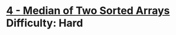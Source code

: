# [4 - Median of Two Sorted Arrays](https://leetcode.com/problems/median-of-two-sorted-arrays/) </br> Difficulty: Hard